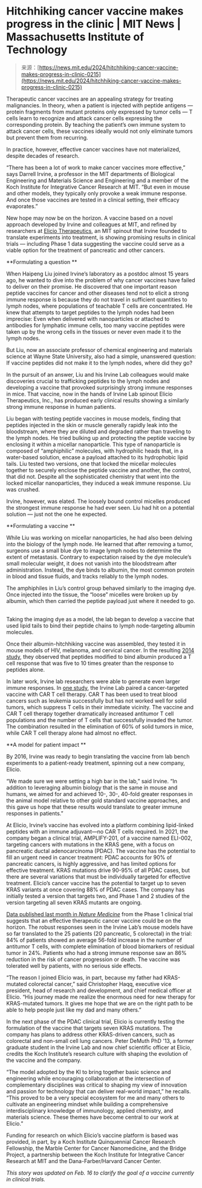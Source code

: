 <!--yml
category: 未分类
date: 2024-05-27 14:56:22
-->

# Hitchhiking cancer vaccine makes progress in the clinic | MIT News | Massachusetts Institute of Technology

> 来源：[https://news.mit.edu/2024/hitchhiking-cancer-vaccine-makes-progress-in-clinic-0215](https://news.mit.edu/2024/hitchhiking-cancer-vaccine-makes-progress-in-clinic-0215)

Therapeutic cancer vaccines are an appealing strategy for treating malignancies. In theory, when a patient is injected with peptide antigens — protein fragments from mutant proteins only expressed by tumor cells — T cells learn to recognize and attack cancer cells expressing the corresponding protein. By teaching the patient’s own immune system to attack cancer cells, these vaccines ideally would not only eliminate tumors but prevent them from recurring. 

In practice, however, effective cancer vaccines have not materialized, despite decades of research.  

“There has been a lot of work to make cancer vaccines more effective,” says Darrell Irvine, a professor in the MIT departments of Biological Engineering and Materials Science and Engineering and a member of the Koch Institute for Integrative Cancer Research at MIT. “But even in mouse and other models, they typically only provoke a weak immune response. And once those vaccines are tested in a clinical setting, their efficacy evaporates.” 

New hope may now be on the horizon. A vaccine based on a novel approach developed by Irvine and colleagues at MIT, and refined by researchers at [Elicio Therapeutics](https://elicio.com/), an MIT spinout that Irvine founded to translate experiments into treatment, is showing promising results in clinical trials — including Phase 1 data suggesting the vaccine could serve as a viable option for the treatment of pancreatic and other cancers.

**Formulating a question **

When Haipeng Liu joined Irvine’s laboratory as a postdoc almost 15 years ago, he wanted to dive into the problem of why cancer vaccines have failed to deliver on their promise. He discovered that one important reason peptide vaccines for cancer and other diseases tend not to elicit a strong immune response is because they do not travel in sufficient quantities to lymph nodes, where populations of teachable T cells are concentrated. He knew that attempts to target peptides to the lymph nodes had been imprecise: Even when delivered with nanoparticles or attached to antibodies for lymphatic immune cells, too many vaccine peptides were taken up by the wrong cells in the tissues or never even made it to the lymph nodes.  

But Liu, now an associate professor of chemical engineering and materials science at Wayne State University, also had a simple, unanswered question: If vaccine peptides did not make it to the lymph nodes, where did they go? 

In the pursuit of an answer, Liu and his Irvine Lab colleagues would make discoveries crucial to trafficking peptides to the lymph nodes and developing a vaccine that provoked surprisingly strong immune responses in mice. That vaccine, now in the hands of Irvine Lab spinout Elicio Therapeutics, Inc., has produced early clinical results showing a similarly strong immune response in human patients. 

Liu began with testing peptide vaccines in mouse models, finding that peptides injected in the skin or muscle generally rapidly leak into the bloodstream, where they are diluted and degraded rather than traveling to the lymph nodes. He tried bulking up and protecting the peptide vaccine by enclosing it within a micellar nanoparticle. This type of nanoparticle is composed of “amphiphilic” molecules, with hydrophilic heads that, in a water-based solution, encase a payload attached to its hydrophobic lipid tails. Liu tested two versions, one that locked the micellar molecules together to securely enclose the peptide vaccine and another, the control, that did not. Despite all the sophisticated chemistry that went into the locked micellar nanoparticles, they induced a weak immune response. Liu was crushed.  

Irvine, however, was elated. The loosely bound control micelles produced the strongest immune response he had ever seen. Liu had hit on a potential solution — just not the one he expected. 

**Formulating a vaccine **

While Liu was working on micellar nanoparticles, he had also been delving into the biology of the lymph node. He learned that after removing a tumor, surgeons use a small blue dye to image lymph nodes to determine the extent of metastasis. Contrary to expectation raised by the dye molecule’s small molecular weight, it does not vanish into the bloodstream after administration. Instead, the dye binds to albumin, the most common protein in blood and tissue fluids, and tracks reliably to the lymph nodes.  

The amphiphiles in Liu’s control group behaved similarly to the imaging dye. Once injected into the tissue, the “loose” micelles were broken up by albumin, which then carried the peptide payload just where it needed to go.  

Taking the imaging dye as a model, the lab began to develop a vaccine that used lipid tails to bind their peptide chains to lymph node-targeting albumin molecules. 

Once their albumin-hitchhiking vaccine was assembled, they tested it in mouse models of HIV, melanoma, and cervical cancer. In the resulting [2014 study](https://news.mit.edu/2014/hitchhiking-vaccines-boost-immunity-0216), they observed that peptides modified to bind albumin produced a T cell response that was five to 10 times greater than the response to peptides alone.  

In later work, Irvine lab researchers were able to generate even larger immune responses. In [one study](https://news.mit.edu/2019/car-t-cell-therapy-cancer-0711), the Irvine Lab paired a cancer-targeted vaccine with CAR T cell therapy. CAR T has been used to treat blood cancers such as leukemia successfully but has not worked well for solid tumors, which suppress T cells in their immediate vicinity. The vaccine and CAR T cell therapy together dramatically increased antitumor T cell populations and the number of T cells that successfully invaded the tumor. The combination resulted in the elimination of 60% of solid tumors in mice, while CAR T cell therapy alone had almost no effect.

**A model for patient impact **

By 2016, Irvine was ready to begin translating the vaccine from lab bench experiments to a patient-ready treatment, spinning out a new company, Elicio. 

“We made sure we were setting a high bar in the lab,” said Irvine. “In addition to leveraging albumin biology that is the same in mouse and humans, we aimed for and achieved 10-, 30-, 40-fold greater responses in the animal model relative to other gold standard vaccine approaches, and this gave us hope that these results would translate to greater immune responses in patients.” 

At Elicio, Irvine’s vaccine has evolved into a platform combining lipid-linked peptides with an immune adjuvant—no CAR T cells required. In 2021, the company began a clinical trial, AMPLIFY-201, of a vaccine named ELI-002, targeting cancers with mutations in the KRAS gene, with a focus on pancreatic ductal adenocarcinoma (PDAC). The vaccine has the potential to fill an urgent need in cancer treatment: PDAC accounts for 90% of pancreatic cancers, is highly aggressive, and has limited options for effective treatment. KRAS mutations drive 90-95% of all PDAC cases, but there are several variations that must be individually targeted for effective treatment. Elicio’s cancer vaccine has the potential to target up to seven KRAS variants at once covering 88% of PDAC cases. The company has initially tested a version that targets two, and Phase 1 and 2 studies of the version targeting all seven KRAS mutants are ongoing. 

[Data published last month in *Nature Medicine*](https://www.nature.com/articles/s41591-023-02760-3) from the Phase 1 clinical trial suggests that an effective therapeutic cancer vaccine could be on the horizon. The robust responses seen in the Irvine Lab’s mouse models have so far translated to the 25 patients (20 pancreatic, 5 colorectal) in the trial: 84% of patients showed an average 56-fold increase in the number of antitumor T cells, with complete elimination of blood biomarkers of residual tumor in 24%. Patients who had a strong immune response saw an 86% reduction in the risk of cancer progression or death. The vaccine was tolerated well by patients, with no serious side effects.  

“The reason I joined Elicio was, in part, because my father had KRAS-mutated colorectal cancer,” said Christopher Haqq, executive vice president, head of research and development, and chief medical officer at Elicio. “His journey made me realize the enormous need for new therapy for KRAS-mutated tumors. It gives me hope that we are on the right path to be able to help people just like my dad and many others.” 

In the next phase of the PDAC clinical trial, Elicio is currently testing the formulation of the vaccine that targets seven KRAS mutations. The company has plans to address other KRAS-driven cancers, such as colorectal and non-small cell lung cancers. Peter DeMuth PhD '13, a former graduate student in the Irvine Lab and now chief scientific officer at Elicio, credits the Koch Institute’s research culture with shaping the evolution of the vaccine and the company.  

“The model adopted by the KI to bring together basic science and engineering while encouraging collaboration at the intersection of complementary disciplines was critical to shaping my view of innovation and passion for technology that can deliver real-world impact,” he recalls. “This proved to be a very special ecosystem for me and many others to cultivate an engineering mindset while building a comprehensive interdisciplinary knowledge of immunology, applied chemistry, and materials science. These themes have become central to our work at Elicio.” 

Funding for research on which Elicio’s vaccine platform is based was provided, in part, by a Koch Institute Quinquennial Cancer Research Fellowship, the Marble Center for Cancer Nanomedicine, and the Bridge Project, a partnership between the Koch Institute for Integrative Cancer Research at MIT and the Dana-Farber/Harvard Cancer Center.

*This story was updated on Feb. 16 to clarify the goal of a vaccine currently in clinical trials.*